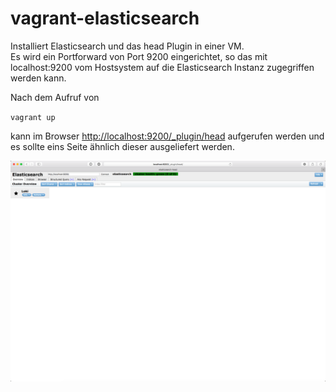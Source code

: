 # vagrant-elasticsearch

Installiert Elasticsearch und das head Plugin in einer VM.  
Es wird ein Portforward von Port 9200 eingerichtet, so das mit localhost:9200 vom Hostsystem
auf die Elasticsearch Instanz zugegriffen werden kann.  
  
Nach dem Aufruf von  
  
`vagrant up`  
  
kann im Browser <http://localhost:9200/_plugin/head> aufgerufen werden und es sollte eins Seite ähnlich dieser ausgeliefert werden.  
  
![Screenshot](https://github.com/rpi-virtuell/vagrant-elasticsearch/raw/master/elastic.png)


